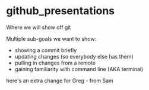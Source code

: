 # github_presentations

Where we will show off git

Multiple sub-goals we want to show:
* showing a commit briefly
* updating changes (so everybody else has them)
* pulling in changes from a remote
* gaining familiarity with command line (AKA terminal)

here's an extra change for Greg - from Sam 
